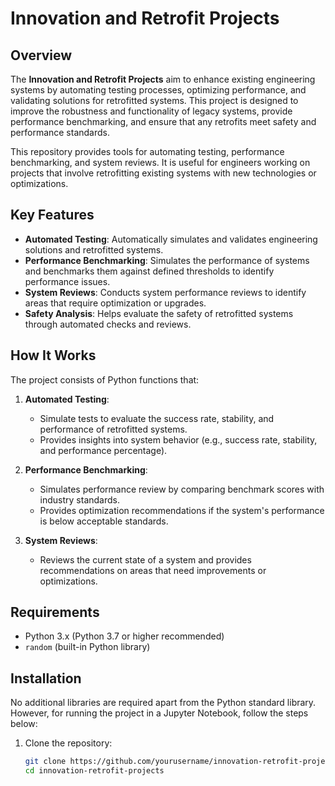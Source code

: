 # Innovation and Retrofit Projects

## Overview
The **Innovation and Retrofit Projects** aim to enhance existing engineering systems by automating testing processes, optimizing performance, and validating solutions for retrofitted systems. This project is designed to improve the robustness and functionality of legacy systems, provide performance benchmarking, and ensure that any retrofits meet safety and performance standards.

This repository provides tools for automating testing, performance benchmarking, and system reviews. It is useful for engineers working on projects that involve retrofitting existing systems with new technologies or optimizations.

## Key Features
- **Automated Testing**: Automatically simulates and validates engineering solutions and retrofitted systems.
- **Performance Benchmarking**: Simulates the performance of systems and benchmarks them against defined thresholds to identify performance issues.
- **System Reviews**: Conducts system performance reviews to identify areas that require optimization or upgrades.
- **Safety Analysis**: Helps evaluate the safety of retrofitted systems through automated checks and reviews.

## How It Works
The project consists of Python functions that:
1. **Automated Testing**: 
   - Simulate tests to evaluate the success rate, stability, and performance of retrofitted systems.
   - Provides insights into system behavior (e.g., success rate, stability, and performance percentage).
   
2. **Performance Benchmarking**:
   - Simulates performance review by comparing benchmark scores with industry standards.
   - Provides optimization recommendations if the system's performance is below acceptable standards.
   
3. **System Reviews**:
   - Reviews the current state of a system and provides recommendations on areas that need improvements or optimizations.

## Requirements
- Python 3.x (Python 3.7 or higher recommended)
- `random` (built-in Python library)

## Installation
No additional libraries are required apart from the Python standard library. However, for running the project in a Jupyter Notebook, follow the steps below:

1. Clone the repository:
   ```bash
   git clone https://github.com/yourusername/innovation-retrofit-projects.git
   cd innovation-retrofit-projects
